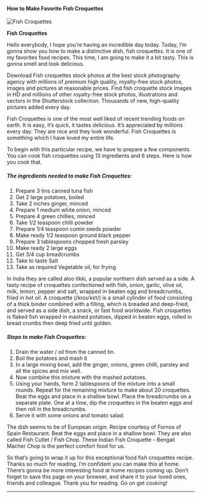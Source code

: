             

#### How to Make Favorite Fish Croquettes

![Fish Croquettes](https://img-global.cpcdn.com/recipes/3abdd992a2c6052c/751x532cq70/fish-croquettes-recipe-main-photo.jpg)

**Fish Croquettes**

Hello everybody, I hope you’re having an incredible day today. Today, I’m gonna show you how to make a distinctive dish, fish croquettes. It is one of my favorites food recipes. This time, I am going to make it a bit tasty. This is gonna smell and look delicious.

Download Fish croquettes stock photos at the best stock photography agency with millions of premium high quality, royalty-free stock photos, images and pictures at reasonable prices. Find fish croquette stock images in HD and millions of other royalty-free stock photos, illustrations and vectors in the Shutterstock collection. Thousands of new, high-quality pictures added every day.

Fish Croquettes is one of the most well liked of recent trending foods on earth. It is easy, it’s quick, it tastes delicious. It’s appreciated by millions every day. They are nice and they look wonderful. Fish Croquettes is something which I have loved my entire life.

To begin with this particular recipe, we have to prepare a few components. You can cook fish croquettes using 13 ingredients and 6 steps. Here is how you cook that.

##### The ingredients needed to make Fish Croquettes:

1.  Prepare 3 tins canned tuna fish
2.  Get 2 large potatoes, boiled
3.  Take 2 inches ginger, minced
4.  Prepare 1 medium white onion, minced
5.  Prepare 4 green chillies, minced
6.  Take 1/2 teaspoon chilli powder
7.  Prepare 1/4 teaspoon cumin seeds powder
8.  Make ready 1/2 teaspoon ground black pepper
9.  Prepare 3 tablespoons chopped fresh parsley
10.  Make ready 2 large eggs
11.  Get 3/4 cup breadcrumbs
12.  Take to taste Salt
13.  Take as required Vegetable oil, for frying

In India they are called aloo tikki, a popular northern dish served as a side. A tasty recipe of croquettes confectioned with fish, onion, garlic, olive oil, milk, lemon, pepper and salt, wrapped in beaten egg and breadcrumbs, fried in hot oil. A croquette (/kroʊˈkɛt/) is a small cylinder of food consisting of a thick binder combined with a filling, which is breaded and deep-fried, and served as a side dish, a snack, or fast food worldwide. Fish croquettes is flaked fish wrapped in mashed potatoes, dipped in beaten eggs, rolled in bread crumbs then deep fried until golden.

##### Steps to make Fish Croquettes:

1.  Drain the water / oil from the canned tin.
2.  Boil the potatoes and mash it
3.  In a large mixing bowl, add the ginger, onions, green chilli, parsley and all the spices and mix well.
4.  Now combine this mixture with the mashed potatoes.
5.  Using your hands, form 2 tablespoons of the mixture into a small rounds. Repeat for the remaining mixture to make about 20 croquettes. Beat the eggs and place in a shallow bowl. Place the breadcrumbs on a separate plate. One at a time, dip the croquettes in the beaten eggs and then roll in the breadcrumbs.
6.  Serve it with some onions and tomato salad.

The dish seems to be of European origin. Recipe courtesy of Fornos of Spain Restaurant. Beat the eggs and place in a shallow bowl. They are also called Fish Cutlet / Fish Chop. These Indian Fish Croquette - Bengali Macher Chop is the perfect comfort food for us.

So that’s going to wrap it up for this exceptional food fish croquettes recipe. Thanks so much for reading. I’m confident you can make this at home. There’s gonna be more interesting food at home recipes coming up. Don’t forget to save this page on your browser, and share it to your loved ones, friends and colleague. Thank you for reading. Go on get cooking!

* * *